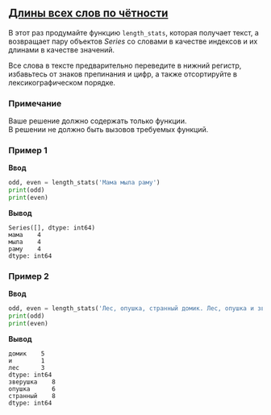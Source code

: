 ## [Длины всех слов по чётности](../../../solutions/6.2/62_b.py)

В этот раз продумайте функцию `length_stats`, которая получает текст, а возвращает пару объектов _Series_ со словами в качестве индексов и их длинами в качестве значений.

Все слова в тексте предварительно переведите в нижний регистр, избавьтесь от знаков препинания и цифр, а также отсортируйте в лексикографическом порядке.

### Примечание

Ваше решение должно содержать только функции.\
В решении не должно быть вызовов требуемых функций.

### Пример 1

__Ввод__
```python
odd, even = length_stats('Мама мыла раму')
print(odd)
print(even)
```

__Вывод__
```plaintext
Series([], dtype: int64)
мама    4
мыла    4
раму    4
dtype: int64
```

### Пример 2

__Ввод__
```python
odd, even = length_stats('Лес, опушка, странный домик. Лес, опушка и зверушка.')
print(odd)
print(even)
```

__Вывод__
```plaintext
домик    5
и        1
лес      3
dtype: int64
зверушка    8
опушка      6
странный    8
dtype: int64
```